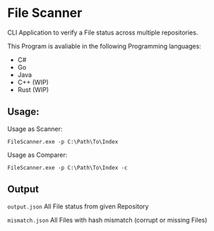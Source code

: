 # File Scanner
CLI Application to verify a File status across multiple repositories.

This Program is avaliable in the following Programming languages:
+ C#
+ Go
+ Java
+ C++ (WIP)
+ Rust (WIP)

## Usage:

Usage as Scanner:
``` console
FileScanner.exe -p C:\Path\To\Index
```

Usage as Comparer:
``` console
FileScanner.exe -p C:\Path\To\Index -c
```

## Output
`output.json` All File status from given Repository

`mismatch.json` All Files with hash mismatch (corrupt or missing Files)
